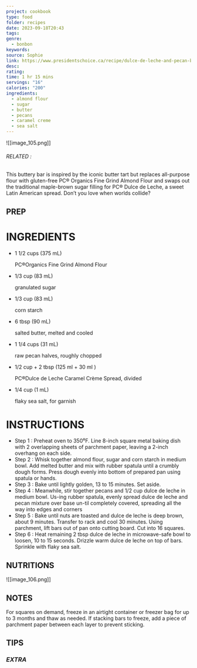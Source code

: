 ```yaml
---
project: cookbook
type: food
folder: recipes
date: 2023-09-18T20:43
tags: 
genre:
  - bonbon
keywords: 
source: Sophie
link: https://www.presidentschoice.ca/recipe/dulce-de-leche-and-pecan-bar-with-flaky-sea-salt?utm_source=PCO&utm_medium=internal-referral&utm_campaign=inspirationtiles_dulce-pecan-bars-en
desc: 
rating: 
time: 1 hr 15 mins
servings: "16"
calories: "200"
ingredients:
  - almond flour
  - sugar
  - butter
  - pecans
  - caramel creme
  - sea salt
---
```


![[image_105.png]]
###### *RELATED* : 

This buttery bar is inspired by the iconic butter tart but replaces all-purpose flour with gluten-free PC® Organics Fine Grind Almond Flour and swaps out the traditional maple-brown sugar filling for PC® Dulce de Leche, a sweet Latin American spread. Don’t you love when worlds collide?

## PREP


# INGREDIENTS

- 1 1/2 cups (375 mL)
    
    PC®Organics Fine Grind Almond Flour
    
- 1/3 cup (83 mL)
    
    granulated sugar
    
- 1/3 cup (83 mL)
    
    corn starch
    
- 6 tbsp (90 mL)
    
    salted butter, melted and cooled
    
- 1 1/4 cups (31 mL)
    
    raw pecan halves, roughly chopped
    
- 1/2 cup + 2 tbsp (125 ml + 30 ml )
    
    PC®Dulce de Leche Caramel Crème Spread, divided
    
- 1/4 cup (1 mL)
    
    flaky sea salt, for garnish


# INSTRUCTIONS

- Step 1 : Preheat oven to 350⁰F. Line 8-inch square metal baking dish with 2 overlapping sheets of parchment paper, leaving a 2-inch overhang on each side.
- Step 2 : Whisk together almond flour, sugar and corn starch in medium bowl. Add melted butter and mix with rubber spatula until a crumbly dough forms. Press dough evenly into bottom of prepared pan using spatula or hands.
- Step 3 : Bake until lightly golden, 13 to 15 minutes. Set aside.
- Step 4 : Meanwhile, stir together pecans and 1/2 cup dulce de leche in medium bowl. Us-ing rubber spatula, evenly spread dulce de leche and pecan mixture over base un-til completely covered, spreading all the way into edges and corners
- Step 5 : Bake until nuts are toasted and dulce de leche is deep brown, about 9 minutes. Transfer to rack and cool 30 minutes. Using parchment, lift bars out of pan onto cutting board. Cut into 16 squares.
- Step 6 : Heat remaining 2 tbsp dulce de leche in microwave-safe bowl to loosen, 10 to 15 seconds. Drizzle warm dulce de leche on top of bars. Sprinkle with flaky sea salt.

## NUTRITIONS

![[image_106.png]]

## NOTES

For squares on demand, freeze in an airtight container or freezer bag for up to 3 months and thaw as needed. If stacking bars to freeze, add a piece of parchment paper between each layer to prevent sticking.

## TIPS



### *EXTRA*



